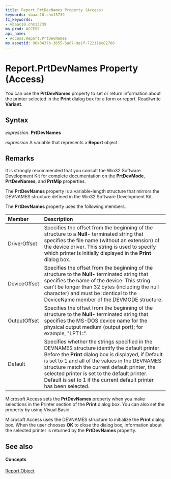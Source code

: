 ```yaml
---
title: Report.PrtDevNames Property (Access)
keywords: vbaac10.chm13739
f1_keywords:
- vbaac10.chm13739
ms.prod: ACCESS
api_name:
- Access.Report.PrtDevNames
ms.assetid: 96a3437b-3655-5a87-9a1f-722116c82708
---
```



# Report.PrtDevNames Property (Access)

You can use the  **PrtDevNames** property to set or return information about the printer selected in the **Print** dialog box for a form or report. Read/write **Variant**.


## Syntax

 _expression_. **PrtDevNames**

 _expression_ A variable that represents a **Report** object.


## Remarks

It is strongly recommended that you consult the Win32 Software Development Kit for complete documentation on the  **PrtDevMode**, **PrtDevNames**, and **PrtMip** properties.

The  **PrtDevNames** property is a variable-length structure that mirrors the DEVNAMES structure defined in the Win32 Software Development Kit.

The  **PrtDevNames** property uses the following members.



|**Member**|**Description**|
|:-----|:-----|
|DriverOffset|Specifies the offset from the beginning of the structure to a  **Null-** terminated string that specifies the file name (without an extension) of the device driver. This string is used to specify which printer is initially displayed in the **Print** dialog box.|
|DeviceOffset|Specifies the offset from the beginning of the structure to the  **Null-** terminated string that specifies the name of the device. This string can't be longer than 32 bytes (including the null character) and must be identical to the DeviceName member of the DEVMODE structure.|
|OutputOffset|Specifies the offset from the beginning of the structure to the  **Null-** terminated string that specifies the MS-DOS device name for the physical output medium (output port); for example, "LPT1:".|
|Default|Specifies whether the strings specified in the DEVNAMES structure identify the default printer. Before the  **Print** dialog box is displayed, if Default is set to 1 and all of the values in the DEVNAMES structure match the current default printer, the selected printer is set to the default printer. Default is set to 1 if the current default printer has been selected.|
Microsoft Access sets the  **PrtDevNames** property when you make selections in the Printer section of the **Print** dialog box. You can also set the property by using Visual Basic .

Microsoft Access uses the DEVNAMES structure to initialize the  **Print** dialog box. When the user chooses **OK** to close the dialog box, information about the selected printer is returned by the **PrtDevNames** property.


## See also


#### Concepts


[Report Object](report-object-access.md)

